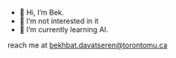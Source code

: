 - 👋 Hi, I’m Bek. 
- 👀 I’m not interested in it
- 🌱 I’m currently learning AI. 

reach me at bekhbat.davatseren@torontomu.ca

<!---
Bekk-oss/Bekk-oss is a ✨ special ✨ repository because its `README.md` (this file) appears on your GitHub profile.
You can click the Preview link to take a look at your changes.
--->
